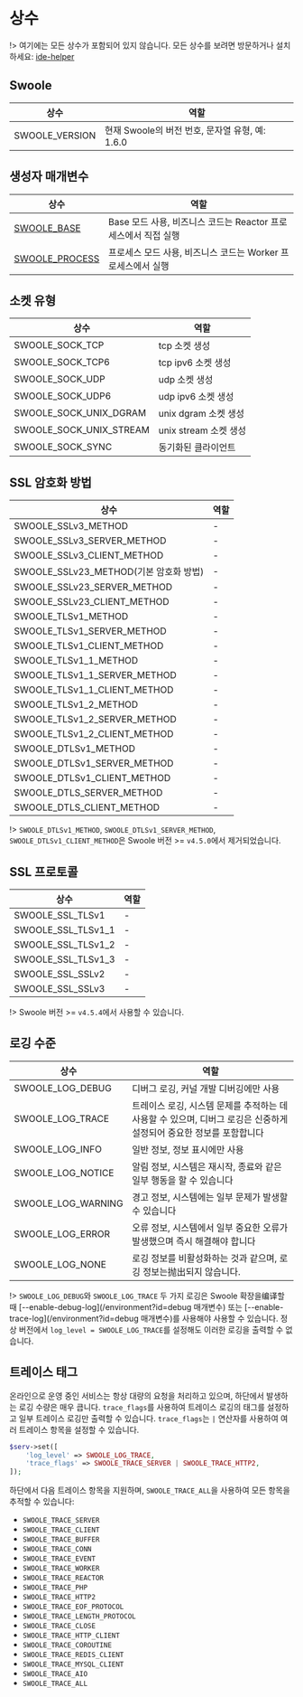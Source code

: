 # 상수

!> 여기에는 모든 상수가 포함되어 있지 않습니다. 모든 상수를 보려면 방문하거나 설치하세요: [ide-helper](https://github.com/swoole/ide-helper/blob/master/output/swoole/constants.php)


## Swoole


상수 | 역할
---|---
SWOOLE_VERSION | 현재 Swoole의 버전 번호, 문자열 유형, 예: 1.6.0


## 생성자 매개변수


상수 | 역할
---|---
[SWOOLE_BASE](/learn?id=swoole_base) | Base 모드 사용, 비즈니스 코드는 Reactor 프로세스에서 직접 실행
[SWOOLE_PROCESS](/learn?id=swoole_process) | 프로세스 모드 사용, 비즈니스 코드는 Worker 프로세스에서 실행


## 소켓 유형


상수 | 역할
---|---
SWOOLE_SOCK_TCP | tcp 소켓 생성
SWOOLE_SOCK_TCP6 | tcp ipv6 소켓 생성
SWOOLE_SOCK_UDP | udp 소켓 생성
SWOOLE_SOCK_UDP6 | udp ipv6 소켓 생성
SWOOLE_SOCK_UNIX_DGRAM | unix dgram 소켓 생성
SWOOLE_SOCK_UNIX_STREAM | unix stream 소켓 생성
SWOOLE_SOCK_SYNC | 동기화된 클라이언트


## SSL 암호화 방법


상수 | 역할
---|---
SWOOLE_SSLv3_METHOD | -
SWOOLE_SSLv3_SERVER_METHOD | -
SWOOLE_SSLv3_CLIENT_METHOD | -
SWOOLE_SSLv23_METHOD(기본 암호화 방법) | -
SWOOLE_SSLv23_SERVER_METHOD | -
SWOOLE_SSLv23_CLIENT_METHOD | -
SWOOLE_TLSv1_METHOD | -
SWOOLE_TLSv1_SERVER_METHOD | -
SWOOLE_TLSv1_CLIENT_METHOD | -
SWOOLE_TLSv1_1_METHOD | -
SWOOLE_TLSv1_1_SERVER_METHOD | -
SWOOLE_TLSv1_1_CLIENT_METHOD | -
SWOOLE_TLSv1_2_METHOD | -
SWOOLE_TLSv1_2_SERVER_METHOD | -
SWOOLE_TLSv1_2_CLIENT_METHOD | -
SWOOLE_DTLSv1_METHOD | -
SWOOLE_DTLSv1_SERVER_METHOD | -
SWOOLE_DTLSv1_CLIENT_METHOD | -
SWOOLE_DTLS_SERVER_METHOD | -
SWOOLE_DTLS_CLIENT_METHOD | -

!> `SWOOLE_DTLSv1_METHOD`, `SWOOLE_DTLSv1_SERVER_METHOD`, `SWOOLE_DTLSv1_CLIENT_METHOD`은 Swoole 버전 >= `v4.5.0`에서 제거되었습니다.


## SSL 프로토콜


상수 | 역할
---|---
SWOOLE_SSL_TLSv1 | -
SWOOLE_SSL_TLSv1_1 | -
SWOOLE_SSL_TLSv1_2 | -
SWOOLE_SSL_TLSv1_3 | -
SWOOLE_SSL_SSLv2 | -
SWOOLE_SSL_SSLv3 | -

!> Swoole 버전 >= `v4.5.4`에서 사용할 수 있습니다.


## 로깅 수준


상수 | 역할
---|---
SWOOLE_LOG_DEBUG | 디버그 로깅, 커널 개발 디버깅에만 사용
SWOOLE_LOG_TRACE | 트레이스 로깅, 시스템 문제를 추적하는 데 사용할 수 있으며, 디버그 로깅은 신중하게 설정되어 중요한 정보를 포함합니다
SWOOLE_LOG_INFO | 일반 정보, 정보 표시에만 사용
SWOOLE_LOG_NOTICE | 알림 정보, 시스템은 재시작, 종료와 같은 일부 행동을 할 수 있습니다
SWOOLE_LOG_WARNING | 경고 정보, 시스템에는 일부 문제가 발생할 수 있습니다
SWOOLE_LOG_ERROR | 오류 정보, 시스템에서 일부 중요한 오류가 발생했으며 즉시 해결해야 합니다
SWOOLE_LOG_NONE | 로깅 정보를 비활성화하는 것과 같으며, 로깅 정보는抛出되지 않습니다.

!> `SWOOLE_LOG_DEBUG`와 `SWOOLE_LOG_TRACE` 두 가지 로깅은 Swoole 확장을编译할 때 [--enable-debug-log](/environment?id=debug 매개변수) 또는 [--enable-trace-log](/environment?id=debug 매개변수)를 사용해야 사용할 수 있습니다. 정상 버전에서 `log_level = SWOOLE_LOG_TRACE`를 설정해도 이러한 로깅을 출력할 수 없습니다.

## 트레이스 태그

온라인으로 운영 중인 서비스는 항상 대량의 요청을 처리하고 있으며, 하단에서 발생하는 로깅 수량은 매우 큽니다. `trace_flags`를 사용하여 트레이스 로깅의 태그를 설정하고 일부 트레이스 로깅만 출력할 수 있습니다. `trace_flags`는 `|` 연산자를 사용하여 여러 트레이스 항목을 설정할 수 있습니다.

```php
$serv->set([
	'log_level' => SWOOLE_LOG_TRACE,
	'trace_flags' => SWOOLE_TRACE_SERVER | SWOOLE_TRACE_HTTP2,
]);
```

하단에서 다음 트레이스 항목을 지원하며, `SWOOLE_TRACE_ALL`을 사용하여 모든 항목을 추적할 수 있습니다:

* `SWOOLE_TRACE_SERVER`
* `SWOOLE_TRACE_CLIENT`
* `SWOOLE_TRACE_BUFFER`
* `SWOOLE_TRACE_CONN`
* `SWOOLE_TRACE_EVENT`
* `SWOOLE_TRACE_WORKER`
* `SWOOLE_TRACE_REACTOR`
* `SWOOLE_TRACE_PHP`
* `SWOOLE_TRACE_HTTP2`
* `SWOOLE_TRACE_EOF_PROTOCOL`
* `SWOOLE_TRACE_LENGTH_PROTOCOL`
* `SWOOLE_TRACE_CLOSE`
* `SWOOLE_TRACE_HTTP_CLIENT`
* `SWOOLE_TRACE_COROUTINE`
* `SWOOLE_TRACE_REDIS_CLIENT`
* `SWOOLE_TRACE_MYSQL_CLIENT`
* `SWOOLE_TRACE_AIO`
* `SWOOLE_TRACE_ALL`
